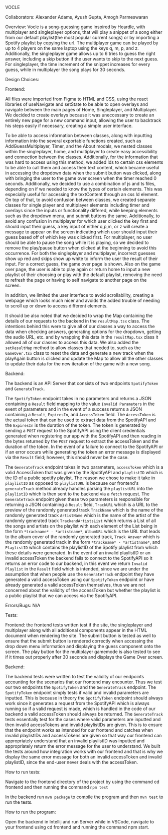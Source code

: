 VOCLE

Collaborators: Alexander Adams, Ayush Gupta, Amogh Parmeswaran

Overview: Vocle is a song-guessing game inspired by Heardle, with multiplayer and singleplayer options, that will play a snippet of a song either from our default playlist(the most popular current songs) or by importing a Spotify playlist by copying the url. The multiplayer game can be played by up to 4 players on the same laptop using the keys q, m, p, and z. Additionally, the singleplayer game allows up to 6 tries to guess the right answer, including a skip button if the user wants to skip to the next guess. For singleplayer, the time increment of the snippet increases for every guess, while in multiplayer the song plays for 30 seconds. 

Design Choices:

Frontend:

All files were imported from Figma to HTML and CSS, using the react libraries of useNavigate and setState to be able to open overlays and navigate between the main pages of Home, Singleplayer, and Multiplayer. We decided to create overlays because it was uneccessary to create an entirely new page for a new command input, allowing the user to backtrack his steps easily if necessary, creating a simple user interface. 

To be able to access information between classes, along with inputting information into the several exportable functions created, such as AddGuessMultiplayer, Timer, and the About modals, we nested classes within the singleplayer, home, and multiplayer to create easy accessibility and connection between the classes. Additionally, for the information that was hard to access using this method, we added Ids to certain css elements to be able to call them and access their text content, which became useful in accessing the dropdown data when the submit button was clicked, along with bringing the user to the game over screen when the timer reached 0 seconds. Additionally, we decided to use a combination of js and ts files, depending on if we needed to know the types of certain elements. This was especially useful for accessing the textContent through an css Id element. On top of that, to avoid confusion between classes, we created separate classes for single player and multiplayer elements including timer and overlays since the inputs or functionality differed, while keeping elements such as the dropdown menu, and submit buttons the same. Additionally, to avoid any confusion in multiplayer for which user clicked the key first and should input their guess, a key input of either q,p,m, or z will create a message to appear on the screen indicating which user should input their guess based off of which key was clicked first. For multiplayer, no user should be able to pause the song while it is playing, so we decided to remove the play/pause button when clicked at the beginning to avoid this occurrence. For both the singleplayer and multiplayer, incorrect guesses show up red and skips show up white to inform the user the result of their input. For a correct guess, the game over page is shown. Also on the game over page, the user is able to play again or return home to input a new playlist of their choosing or play with the default playlist, removing the need to refresh the page or having to self navigate to another page on the screen. 

In addition, we limited the user interface to avoid scrollability, creating a webpage which looks much nicer and avoids the added trouble of needing to scroll up or down to access different elements.

It should be also noted that we decided to wrap the Map containing the details of our requests to the backend in the `resultMap.tsx` class. The intentions behind this were to give all of our classes a way to access the data when checking answers, generating options for the dropdown, getting the audio URL, etc. and by wrapping this data in the `resultMap.tsx` class it allowed all of our classes to access this data. We also added the `setResultMap` method to allow classes that needed to, such as the `GameOver.tsx` class to reset the data and generate a new track when the playAgain button is clicked and update the Map to allow all the other classes to update their data for the new iteration of the game with a new song. 

Backend:

The backend is an API Server that consists of two endpoints `SpotifyToken` and `GenerateTrack`. 

The `SpotifyToken` endpoint takes in no parameters and returns a JSON containing a `Result` field mapping to the value `Invalid Parameters` in the event of parameters and in the event of a success returns a JSON containing a `Result`, `ExpiresIn`, and `AccessToken` field. The `AccessToken` is the actual token that can be used to extract data from the SpotifyAPI and the `ExpiresIn` is the duration of the token. The token is generated by sending a `POST` request to the SpotifyAPI using the client credentials generated when registering our app with the SpotifyAPI and then reading in the bytes returned by the `POST` request to extract the accessToken and the duration of the token. In the event of a failure to connect to the SpotifyAPI or if an error occurs while generating the token an error message is displayed via the `Result` field; however, this should never be the case.

The `GenerateTrack` endpoint takes in two parameters, `accessToken` which is a valid AccessToken that was given by the SpotifyAPI and `playlistID` which is the ID of a public spotify playlist. The reason we chose to make it take in `playlistID` as opposed to `playlistURL` is because our frontend's `generateTrack` method already handles parsing the `playlistURL` into the `playlistID` which is then sent to the backend via a `fetch` request. The `GenerateTrack` endpoint given these two parameters is responsible for returning a JSON containing a `Result` field, `TrackURL` which is a URL to the preview of the randomly generated track `TrackName` which is the name of the randomly generated track `ArtistName` which is the name of the artist of the randomly generated track `TrackandArtistsList` which returns a List of all the songs and artists on the playlist with each element of the List being in the form `*trackname* - *artistname*`, `AlbumURL` which is the URL that leads to the album cover of the randomly generated track, `Track Answer` which is the randomly generated track in the form `*trackname* - *artistname*`, and `PlaylistID` which contains the playlistID of the Spotify playlist from which these details were generated. In the event of an invalid playlistID or an invalid accessToken the backend fails to connect to the SpotifyAPI so it returns an error code to our backend, in this event we return `Invalid Playlist` in the `Result` field which is intended, since we are under the assumption that when people use the `GenerateTrack` endpoint they have generated a valid accessToken using our `SpotifyToken` endpoint or have already generated a valid accessToken themselves, thus we are not concerned about the validity of the accessToken but whether the playlist is a public playlist that we can access via the SpotifyAPI. 

Errors/Bugs: N/A


Tests:

Frontend: the frontend tests written test if the site, the singleplayer and multiplayer along with all additional components appear in the HTML document when rendering the site. The submit button is tested as well to ensure that the submit button is rendered correctly when accessing the drop down menu information and displaying the guess component onto the screen. The play button for the multiplayer gamemode is also tested to see if it times out properly after 30 seconds and displays the Game Over screen.

Backend:

The backend tests were written to test the validity of our endpoints accounting for the scenarios that our frontend may encounter. Thus we test our two endpoints the `SpotifyToken` and the `GenerateTrack` endpoint. The `SpotifyToken` endpoint simply tests if valid and invalid parameters are inputted. This is because in theory the `SpotifyToken` endpoint should always work since it generates a request from the SpotifyAPI which is always running so if a valid request is made, which is handled in the code of our backend a valid accessToken should always be returned. The `GenerateTrack` tests essentially test for the cases where valid parameters are inputted and then invalid accessTokens and invalid playlistIDs are given. This is to ensure that the endpoint works as intended for our frontend and catches when invalid playlistIDs and accessTokens are given so that way our frontend can appropriately understand that an invalid playlistID was inputted and appropriately return the error message for the user to understand. We built the tests around how integration works with our frontend and that is why we display the same error message for both an invalid accessToken and invalid playlistID, since the end-user never deals with the accessToken. 

How to run tests:

Navigate to the frontend directory of the project by using the command cd frontend and then running the command `npm test`

In the backend run `mvn package` to compile the program and then `mvn test` to run the tests. 

How to run the program:

Open the backend in Intellij and run Server while in VSCode, navigate to your frontend using cd frontend and running the command npm start. 


